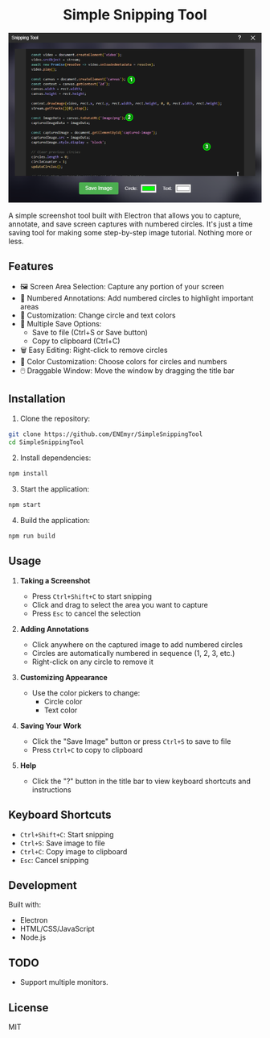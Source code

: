 <h1 align="center"> Simple Snipping Tool </h1>

<p align="center">
<img src="etc/ui.png" alt="User Interface"></p>

A simple screenshot tool built with Electron that allows you to capture, annotate, and save screen captures with numbered circles. It's just a time saving tool for making some step-by-step image tutorial. Nothing more or less.

## Features

- 🖼️ Screen Area Selection: Capture any portion of your screen
- 🎯 Numbered Annotations: Add numbered circles to highlight important areas
- 🎨 Customization: Change circle and text colors
- 💾 Multiple Save Options:
  - Save to file (Ctrl+S or Save button)
  - Copy to clipboard (Ctrl+C)
- 🗑️ Easy Editing: Right-click to remove circles
- 🎨 Color Customization: Choose colors for circles and numbers
- 🖱️ Draggable Window: Move the window by dragging the title bar

## Installation

1. Clone the repository:
```bash
git clone https://github.com/ENEmyr/SimpleSnippingTool
cd SimpleSnippingTool
```

2. Install dependencies:
```bash
npm install
```

3. Start the application:
```bash
npm start
```

4. Build the application:
```bash
npm run build
```

## Usage

1. **Taking a Screenshot**
   - Press `Ctrl+Shift+C` to start snipping
   - Click and drag to select the area you want to capture
   - Press `Esc` to cancel the selection

2. **Adding Annotations**
   - Click anywhere on the captured image to add numbered circles
   - Circles are automatically numbered in sequence (1, 2, 3, etc.)
   - Right-click on any circle to remove it

3. **Customizing Appearance**
   - Use the color pickers to change:
     - Circle color
     - Text color

4. **Saving Your Work**
   - Click the "Save Image" button or press `Ctrl+S` to save to file
   - Press `Ctrl+C` to copy to clipboard

5. **Help**
   - Click the "?" button in the title bar to view keyboard shortcuts and instructions

## Keyboard Shortcuts

- `Ctrl+Shift+C`: Start snipping
- `Ctrl+S`: Save image to file
- `Ctrl+C`: Copy image to clipboard
- `Esc`: Cancel snipping

## Development

Built with:
- Electron
- HTML/CSS/JavaScript
- Node.js

## TODO

- Support multiple monitors.

## License

MIT
